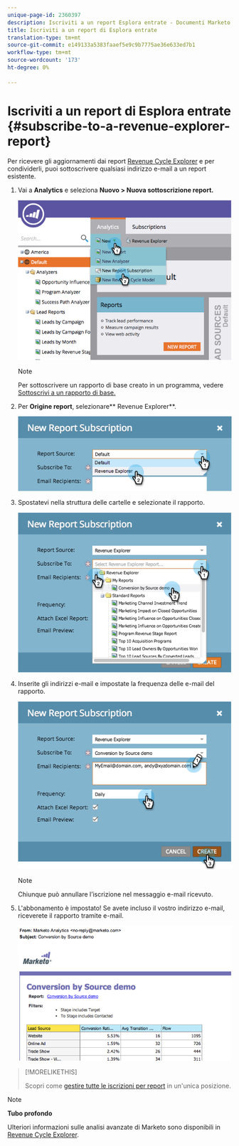 ```yaml
---
unique-page-id: 2360397
description: Iscriviti a un report Esplora entrate - Documenti Marketo - Documentazione prodotto
title: Iscriviti a un report di Esplora entrate
translation-type: tm+mt
source-git-commit: e149133a5383faaef5e9c9b7775ae36e633ed7b1
workflow-type: tm+mt
source-wordcount: '173'
ht-degree: 0%

---
```



# Iscriviti a un report di Esplora entrate {#subscribe-to-a-revenue-explorer-report}

Per ricevere gli aggiornamenti dai report [Revenue Cycle Explorer](http://docs.marketo.com/display/docs/revenue+cycle+analytics) e per condividerli, puoi sottoscrivere qualsiasi indirizzo e-mail a un report esistente.

1. Vai a **Analytics** e seleziona **Nuovo > Nuova sottoscrizione report.**

   ![](assets/image2014-9-17-12-3a46-3a20.png)

   >[!NOTE]
   >
   >Per sottoscrivere un rapporto di base creato in un programma, vedere [Sottoscrivi a un rapporto di base.](../../../../product-docs/reporting/basic-reporting/report-subscriptions/subscribe-to-a-basic-report.md)

1. Per **Origine report**, selezionare** Revenue Explorer**.

   ![](assets/image2014-9-17-12-3a47-3a11.png)

1. Spostatevi nella struttura delle cartelle e selezionate il rapporto.

   ![](assets/image2014-9-17-12-3a47-3a17.png)

1. Inserite gli indirizzi e-mail e impostate la frequenza delle e-mail del rapporto.

   ![](assets/image2014-9-17-12-3a47-3a22.png)

   >[!NOTE]
   >
   >Chiunque può annullare l’iscrizione nel messaggio e-mail ricevuto.

1. L&#39;abbonamento è impostato! Se avete incluso il vostro indirizzo e-mail, riceverete il rapporto tramite e-mail.

   ![](assets/image2014-9-17-12-3a47-3a54.png)

>[!MORELIKETHIS]
>
>Scopri come [gestire tutte le iscrizioni per report](../../../../product-docs/reporting/basic-reporting/report-subscriptions/manage-report-subscriptions.md) in un&#39;unica posizione.

>[!NOTE]
>
>**Tubo profondo**
>
>Ulteriori informazioni sulle analisi avanzate di Marketo sono disponibili in [Revenue Cycle Explorer](http://docs.marketo.com/display/docs/revenue+cycle+analytics).

